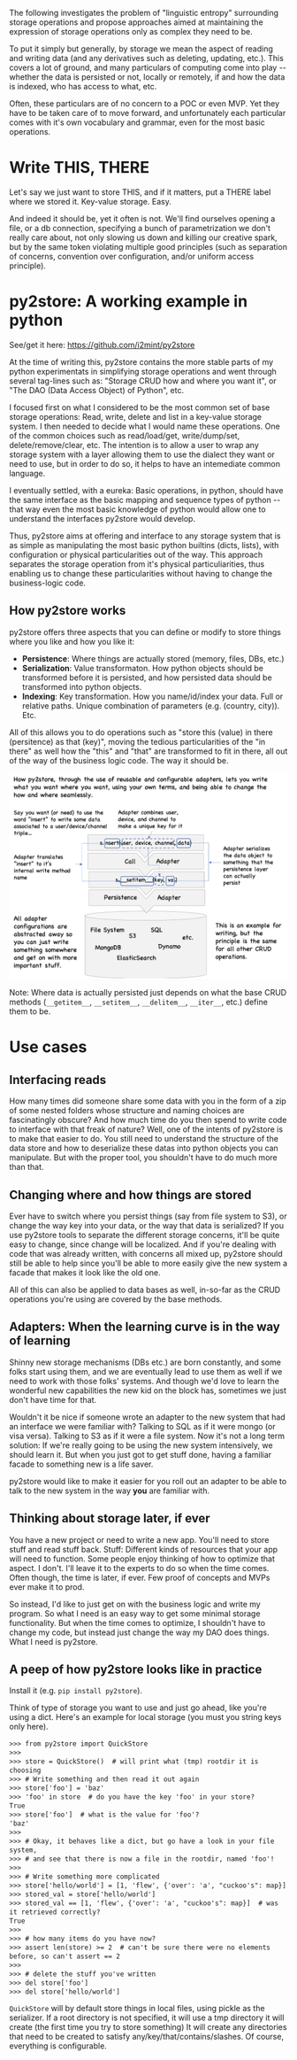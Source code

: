 The following investigates the problem of "linguistic entropy" surrounding storage operations and propose 
approaches aimed at maintaining the expression of storage operations only as complex they need to be.

To put it simply but generally, by storage we mean the aspect of reading and writing data (and any derivatives such as deleting, updating, etc.).
This covers a lot of ground, and many particulars of computing come into play -- whether the data is persisted or not, 
locally or remotely, if and how the data is indexed, who has access to what, etc.

Often, these particulars are of no concern to a POC or even MVP. Yet they have to be taken care of to move forward, 
and unfortunately each particular comes with it's own vocabulary and grammar, even for the most basic operations.

# Write THIS, THERE

Let's say we just want to store THIS, and if it matters, put a THERE label where we stored it. 
Key-value storage. Easy. 

And indeed it should be, yet it often is not. We'll find ourselves opening a file, or a db connection, 
specifying a bunch of parametrization we don't really care about, not only slowing us down and killing our creative spark, 
but by the same token violating multiple good principles 
(such as separation of concerns, convention over configuration, and/or uniform access principle).

# py2store: A working example in python

See/get it here: https://github.com/i2mint/py2store

At the time of writing this, py2store contains the more stable parts of my python experimentats in simplifying storage operations and went through several tag-lines such as: "Storage CRUD how and where you want it", or "The DAO (Data Access Object) of Python", etc.

I focused first on what I considered to be the most common set of base storage operations: Read, write, delete and list in a key-value storage system. I then needed to decide what I would name these operations. One of the common choices such as read/load/get, write/dump/set, delete/remove/clear, etc. The intention is to allow a user to wrap any storage system with a layer allowing them to use the dialect they want or need to use, but in order to do so, it helps to have an intemediate common language. 

I eventually settled, with a eureka: Basic operations, in python, should have the same interface as the basic mapping and sequence types of python -- that way even the most basic knowledge of python would allow one to understand the interfaces py2store would develop.

Thus, py2store aims at offering and interface to any storage system that is as simple as manipulating the most basic python builtins (dicts, lists), with configuration or physical particularities out of the way. 
This approach separates the storage operation from it's physical particuliarities, thus enabling us to change these particularities without having to change the business-logic code. 

## How py2store works

py2store offers three aspects that you can define or modify to store things where you like and how you like it:
* **Persistence**: Where things are actually stored (memory, files, DBs, etc.)
* **Serialization**: Value transformaton. 
How python objects should be transformed before it is persisted, 
and how persisted data should be transformed into python objects.
* **Indexing**: Key transformation. How you name/id/index your data. 
Full or relative paths. Unique combination of parameters (e.g. (country, city)). Etc.

All of this allows you to do operations such as "store this (value) in there (persitence) as that (key)", 
moving the tedious particularities of the "in there" as well how the "this" and "that" are transformed to fit 
in there, all out of the way of the business logic code. The way it should be.

![alt text](img/py2store_how_it_works.png)

Note: Where data is actually persisted just depends on what the base CRUD methods 
(`__getitem__`, `__setitem__`, `__delitem__`, `__iter__`, etc.) define them to be. 

# Use cases

## Interfacing reads

How many times did someone share some data with you in the form of a zip of some nested folders 
whose structure and naming choices are fascinatingly obscure? And how much time do you then spend to write code 
to interface with that freak of nature? Well, one of the intents of py2store is to make that easier to do. 
You still need to understand the structure of the data store and how to deserialize these datas into python 
objects you can manipulate. But with the proper tool, you shouldn't have to do much more than that.

## Changing where and how things are stored

Ever have to switch where you persist things (say from file system to S3), or change the way key into your data, 
or the way that data is serialized? If you use py2store tools to separate the different storage concerns, 
it'll be quite easy to change, since change will be localized. And if you're dealing with code that was already 
written, with concerns all mixed up, py2store should still be able to help since you'll be able to
more easily give the new system a facade that makes it look like the old one. 

All of this can also be applied to data bases as well, in-so-far as the CRUD operations you're using 
are covered by the base methods.

## Adapters: When the learning curve is in the way of learning

Shinny new storage mechanisms (DBs etc.) are born constantly, and some folks start using them, and we are eventually lead to use them 
as well if we need to work with those folks' systems. And though we'd love to learn the wonderful new 
capabilities the new kid on the block has, sometimes we just don't have time for that. 

Wouldn't it be nice if someone wrote an adapter to the new system that had an interface we were familiar with? 
Talking to SQL as if it were mongo (or visa versa). Talking to S3 as if it were a file system. 
Now it's not a long term solution: If we're really going to be using the new system intensively, we 
should learn it. But when you just got to get stuff done, having a familiar facade to something new 
is a life saver. 

py2store would like to make it easier for you roll out an adapter to be able to talk 
to the new system in the way **you** are familiar with.
 
## Thinking about storage later, if ever

You have a new project or need to write a new app. You'll need to store stuff and read stuff back. 
Stuff: Different kinds of resources that your app will need to function. Some people enjoy thinking 
of how to optimize that aspect. I don't. I'll leave it to the experts to do so when the time comes. 
Often though, the time is later, if ever. Few proof of concepts and MVPs ever make it to prod. 

So instead, I'd like to just get on with the business logic and write my program. 
So what I need is an easy way to get some minimal storage functionality. 
But when the time comes to optimize, I shouldn't have to change my code, but instead just change the way my 
DAO does things. What I need is py2store.

## A peep of how py2store looks like in practice

Install it (e.g. `pip install py2store`).

Think of type of storage you want to use and just go ahead, like you're using a dict.
Here's an example for local storage (you must you string keys only here). 

```
>>> from py2store import QuickStore
>>>
>>> store = QuickStore()  # will print what (tmp) rootdir it is choosing
>>> # Write something and then read it out again
>>> store['foo'] = 'baz'
>>> 'foo' in store  # do you have the key 'foo' in your store?
True
>>> store['foo']  # what is the value for 'foo'?
'baz'
>>>
>>> # Okay, it behaves like a dict, but go have a look in your file system,  
>>> # and see that there is now a file in the rootdir, named 'foo'!
>>> 
>>> # Write something more complicated
>>> store['hello/world'] = [1, 'flew', {'over': 'a', "cuckoo's": map}]
>>> stored_val = store['hello/world']
>>> stored_val == [1, 'flew', {'over': 'a', "cuckoo's": map}]  # was it retrieved correctly?
True
>>>
>>> # how many items do you have now?
>>> assert len(store) >= 2  # can't be sure there were no elements before, so can't assert == 2
>>> 
>>> # delete the stuff you've written
>>> del store['foo']
>>> del store['hello/world']
```

`QuickStore` will by default store things in local files, using pickle as the serializer.
If a root directory is not specified, 
it will use a tmp directory it will create (the first time you try to store something) 
It will create any directories that need to be created to satisfy any/key/that/contains/slashes.
Of course, everything is configurable.
